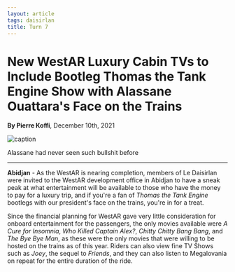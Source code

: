 ```yaml
---
layout: article
tags: daisirlan
title: Turn 7 
---
```


# New WestAR Luxury Cabin TVs to Include Bootleg Thomas the Tank Engine Show with Alassane Ouattara's Face on the Trains

**By Pierre Koffi**, December 10th, 2021  

![caption](../../../assets/images/Turn_7_Daisirlan_Image_1.JPG)
<p id="image-caption">Alassane had never seen such bullshit before</p>

---

**Abidjan** -  As the WestAR is nearing completion, members of Le Daisirlan were invited to the WestAR development office in Abidjan to have a sneak peak at what entertainment will be available to those who have the money to pay for a luxury trip, and if you're a fan of *Thomas the Tank Engine* bootlegs with our president's face on the trains, you're in for a treat.

Since the financial planning for WestAR gave very little consideration for onboard entertainment for the passengers, the only movies available were *A Cure for Insomnia*, *Who Killed Captain Alex?*, *Chitty Chitty Bang Bang*, and *The Bye Bye Man*, as these were the only movies that were willing to be hosted on the trains as of this year. Riders can also view fine TV Shows such as *Joey*, the sequel to *Friends*, and they can also listen to Megalovania on repeat for the entire duration of the ride.    

